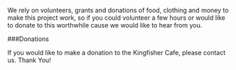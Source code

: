 We rely on volunteers, grants and donations of food, clothing and money to make this project work, so if you could volunteer a few hours or would like to donate to this worthwhile cause we would like to hear from you.

###Donations

If you would like to make a donation to the Kingfisher Cafe, please contact us. Thank You!